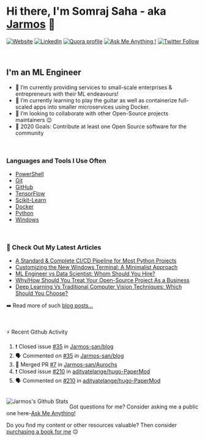 # Hi there, I'm Somraj Saha - aka [Jarmos][website] 👋

[![Website](https://img.shields.io/website?label=Website&style=flat-square&url=https%3A%2F%2Fjarmos.netlify.app&logo=netlify&color=00C7B7)](https://jarmos.netlify.app) [![LinkedIn](https://img.shields.io/static/v1?label=LinkedIn&message=Connect&color=0077B5&style=flat-square&logo=linkedin)](https://www.linkedin.com/in/jarmos/) [![Quora profile](https://img.shields.io/static/v1?label=Quora&message=QnA&color=B92B27&style=flat-square&logo=quora)](https://www.quora.com/profile/Somraj-Saha-3) [![Ask Me Anything !](https://img.shields.io/badge/Ask%20me-anything-1abc9c.svg)](https://github.com/Jarmos-san/Jarmos-san/discussions?discussions_q=category%3AQ%26A) [![Twitter Follow](https://img.shields.io/twitter/follow/jarmosan?color=1DA1F2&logo=twitter&style=social)](https://twitter.com/intent/follow?original_referer=https%3A%2F%2Fgithub.com%2FJarmosan&screen_name=jarmosan)

</br>

## I'm an ML Engineer

- 🔭 I’m currently providing services to small-scale enterprises & entrepreneurs with their ML endeavours!
- 🌱 I’m currently learning to play the guitar as well as containerize full-scaled apps into smaller microservices using Docker.
- 👯 I’m looking to collaborate with other Open-Source projects maintainers :wink:
- 🥅 2020 Goals: Contribute at least one Open Source software for the community

</br>

### Languages and Tools I Use Often

- [PowerShell](https://docs.microsoft.com/en-us/powershell/)
- [Git](https://git-scm.com/)
- [GitHub](https://github.com/Jarmos-san)
- [TensorFlow](https://www.tensorflow.org/)
- [Scikit-Learn](https://scikit-learn.org/stable/)
- [Docker](https://www.docker.com/)
- [Python](https://python.org)
- [Windows](https://www.microsoft.com/en-in/software-download/windows10)

</br>

### 📕 Check Out My Latest Articles

<!-- BLOG-POST-LIST:START -->
- [A Standard & Complete CI/CD Pipeline for Most Python Projects](https://medium.com/dev-genius/a-standard-complete-ci-cd-pipeline-for-most-python-projects-263602a05b2f?source=rss-dc888a4b021e------2)
- [Customizing the New Windows Terminal: A Minimalist Approach](https://medium.com/dev-genius/customizing-the-new-windows-terminal-5eaeec193630?source=rss-dc888a4b021e------2)
- [ML Engineer vs Data Scientist: Whom Should You Hire?](https://towardsdatascience.com/ml-engineer-vs-data-scientist-53c047666739?source=rss-dc888a4b021e------2)
- [Why/How Should You Treat Your Open-Source Project As a Business](https://medium.com/@jarmos/reasons-to-treat-your-oss-project-as-a-business-d47ccb6a9ed7?source=rss-dc888a4b021e------2)
- [Deep Learning Vs Traditional Computer Vision Techniques: Which Should You Choose?](https://medium.com/discover-computer-vision/deep-learning-vs-traditional-techniques-a-comparison-a590d66b63bd?source=rss-dc888a4b021e------2)
<!-- BLOG-POST-LIST:END -->

➡️ Read more of such [blog posts...](https://jarmos.netlify.app)

</br>

:zap: Recent Github Activity
<!--START_SECTION:activity-->
1. ❗️ Closed issue [#35](https://github.com/Jarmos-san/blog/issues/35) in [Jarmos-san/blog](https://github.com/Jarmos-san/blog)
2. 🗣 Commented on [#35](https://github.com/Jarmos-san/blog/issues/35) in [Jarmos-san/blog](https://github.com/Jarmos-san/blog)
3. 🎉 Merged PR [#7](https://github.com/Jarmos-san/Aurochs/pull/7) in [Jarmos-san/Aurochs](https://github.com/Jarmos-san/Aurochs)
4. ❗️ Closed issue [#210](https://github.com/adityatelange/hugo-PaperMod/issues/210) in [adityatelange/hugo-PaperMod](https://github.com/adityatelange/hugo-PaperMod)
5. 🗣 Commented on [#210](https://github.com/adityatelange/hugo-PaperMod/issues/210) in [adityatelange/hugo-PaperMod](https://github.com/adityatelange/hugo-PaperMod)
<!--END_SECTION:activity-->

</br>

<img align="left" alt="Jarmos's Github Stats" src="https://github-readme-stats.jarmos.vercel.app/api?username=Jarmos-san&&hide_border=true&count_private=true&theme=dark" />

Got questions for me? Consider asking me a public one here-[Ask Me Anything!](https://github.com/Jarmos-san/Jarmos-san/discussions?discussions_q=category%3AQ%26A)

Do you find my content or other resources valuable? Then consider [purchasing a book for me](https://www.buymeacoffee.com/Jarmos) :wink:

[website]: https://jarmos.netlify.app
[twitter]: https://twitter.com/jarmosan
[instagram]: https://www.instagram.com/jarmos.san/
[linkedin]: https://www.linkedin.com/in/jarmos/
